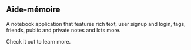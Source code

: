 ## Aide-mémoire

A notebook application that features rich text, user signup and login, tags, friends, public and private notes and lots more.

Check it out to learn more.